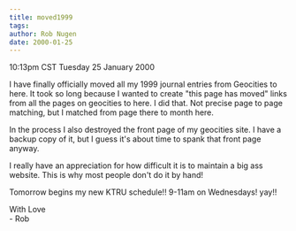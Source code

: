 ```yaml
---
title: moved1999
tags: 
author: Rob Nugen
date: 2000-01-25
---
```


<title>Finally moved 1999</title>
<p class=date>10:13pm CST Tuesday 25 January 2000</p>

<p>I have finally officially moved all my 1999 journal entries from Geocities to here.  It took so long because I wanted to create "this page has moved" links from all the pages on geocities to here.  I did that.  Not precise page to page matching, but I matched from page there to month here.

<p>In the process I also destroyed the front page of my geocities site.  I have a backup copy of it, but I guess it's about time to spank that front page anyway.

<p>I really have an appreciation for how difficult it is to maintain a big ass website.  This is why most people don't do it by hand!

<p>Tomorrow begins my new KTRU schedule!!  9-11am on Wednesdays!  yay!!

<p>With Love
<br>- Rob

